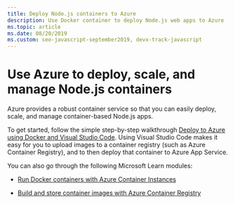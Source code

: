 ```yaml
---
title: Deploy Node.js containers to Azure
description: Use Docker container to deploy Node.js web apps to Azure
ms.topic: article
ms.date: 08/20/2019
ms.custom: seo-javascript-september2019, devx-track-javascript
---
```


# Use Azure to deploy, scale, and manage Node.js containers

Azure provides a robust container service so that you can easily deploy, scale, and manage container-based Node.js apps.

To get started, follow the simple step-by-step walkthrough [Deploy to Azure using Docker and Visual Studio Code](tutorial-vscode-docker-node-01.md). Using Visual Studio Code makes it easy for you to upload images to a container registry (such as Azure Container Registry), and to then deploy that container to Azure App Service.

You can also go through the following Microsoft Learn modules:

- [Run Docker containers with Azure Container Instances](/learn/modules/run-docker-with-azure-container-instances/)

- [Build and store container images with Azure Container Registry](/learn/modules/build-and-store-container-images/)
